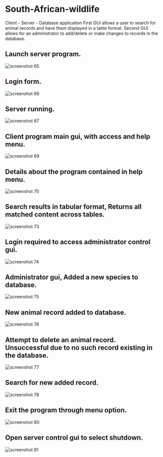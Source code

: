 # South-African-wildlife
Client - Server - Database application 
First GUI allows a user to search for animal records and have them displayed in a table format.
Second GUI allows for an administrator to add/delete or make changes to records in the database.
## Launch server program.
![screenshot 65](https://user-images.githubusercontent.com/34503137/34174191-c7dfb9e8-e500-11e7-898d-d357d06e6270.png)
## Login form.
![screenshot 66](https://user-images.githubusercontent.com/34503137/34174258-0253c84e-e501-11e7-85bd-343070be27a8.png)
## Server running.
![screenshot 67](https://user-images.githubusercontent.com/34503137/34174369-4e14145a-e501-11e7-9d57-d540f92dec31.png)
## Client program main gui, with access and help menu.
![screenshot 69](https://user-images.githubusercontent.com/34503137/34175097-e8b62492-e503-11e7-970f-87fdf40abf7d.png)
## Details about the program contained in help menu.
![screenshot 70](https://user-images.githubusercontent.com/34503137/34175218-656a2a9c-e504-11e7-9f33-e91b4a52f230.png)
## Search results in tabular format, Returns all matched content across tables.
![screenshot 73](https://user-images.githubusercontent.com/34503137/34175357-e265b9c6-e504-11e7-873d-51547c05902d.png)
## Login required to access administrator control gui. 
![screenshot 74](https://user-images.githubusercontent.com/34503137/34175526-5b37dfb4-e505-11e7-8885-5cb352415d8b.png)
## Administrator gui, Added a new species to database.
![screenshot 75](https://user-images.githubusercontent.com/34503137/34175624-c4f6e238-e505-11e7-803f-b2c911aced3e.png)
## New animal record added to database.
![screenshot 76](https://user-images.githubusercontent.com/34503137/34175741-29821c9a-e506-11e7-8568-2622bbba1d4f.png)
## Attempt to delete an animal record. Unsuccessful due to no such record existing in the database.
![screenshot 77](https://user-images.githubusercontent.com/34503137/34176542-eeff9b26-e508-11e7-81f5-e0af65501a1c.png)
## Search for new added record.
![screenshot 78](https://user-images.githubusercontent.com/34503137/34176672-7f45e21c-e509-11e7-9229-e0e439234737.png)
## Exit the program through menu option.
![screenshot 80](https://user-images.githubusercontent.com/34503137/34176998-b15dcb7e-e50a-11e7-92e9-e9d81de20022.png)
## Open server control gui to select shutdown.
![screenshot 81](https://user-images.githubusercontent.com/34503137/34177118-0f200272-e50b-11e7-9eba-1af99939e578.png)
